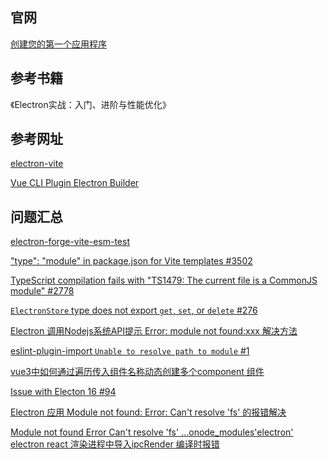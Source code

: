 ## 官网

[创建您的第一个应用程序](https://www.electronjs.org/zh/docs/latest/tutorial/tutorial-first-app)

## 参考书籍

《Electron实战：入门、进阶与性能优化》

## 参考网址

[electron-vite](https://cn.electron-vite.org/guide/)

[Vue CLI Plugin Electron Builder](https://nklayman.github.io/vue-cli-plugin-electron-builder/guide/)

## 问题汇总

[electron-forge-vite-esm-test](https://github.com/jdms754/electron-forge-vite-esm-test)

["type": "module" in package.json for Vite templates #3502](https://github.com/electron/forge/issues/3502)

[TypeScript compilation fails with "TS1479: The current file is a CommonJS module" #2778](https://github.com/tailwindlabs/headlessui/discussions/2778)

[`ElectronStore` type does not export `get`, `set`, or `delete` #276](https://github.com/sindresorhus/electron-store/issues/276)

[Electron 调用Nodejs系统API提示 Error: module not found:xxx 解决方法](https://blog.csdn.net/tekin_cn/article/details/135221911)

[eslint-plugin-import `Unable to resolve path to module` #1](https://github.com/zhbhun/blog/issues/1)

[vue3中如何通过遍历传入组件名称动态创建多个component 组件](https://www.cnblogs.com/beileixinqing/p/17247302.html)

[Issue with Electon 16 #94](https://github.com/electron/remote/issues/94)

[Electron 应用 Module not found: Error: Can't resolve 'fs' 的报错解决](https://juejin.cn/post/6997943277131431943)

[Module not found Error Can't resolve 'fs'  ...onode_modules'electron'
electron react 渲染进程中导入ipcRender 编译时报错](https://note.youdao.com/ynoteshare/index.html?id=1cb7088f7971b8650a4847d8a75f6b89&type=note&_time=1649077487513)



